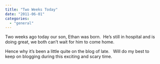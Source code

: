 ```yaml
---
title: "Two Weeks Today"
date: "2011-06-01"
categories: 
  - "general"
---
```


Two weeks ago today our son, Ethan was born.  He’s still in hospital and is doing great, we both can’t wait for him to come home.

Hence why it’s been a little quite on the blog of late.   Will do my best to keep on blogging during this exciting and scary time.
